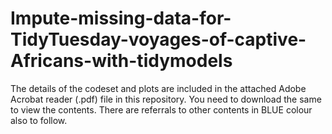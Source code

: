 # Impute-missing-data-for-TidyTuesday-voyages-of-captive-Africans-with-tidymodels

The details of the codeset and plots are included in the attached Adobe Acrobat reader (.pdf) file in this repository. 
You need to download the same to view the contents. There are referrals to other contents in BLUE colour also to follow.
